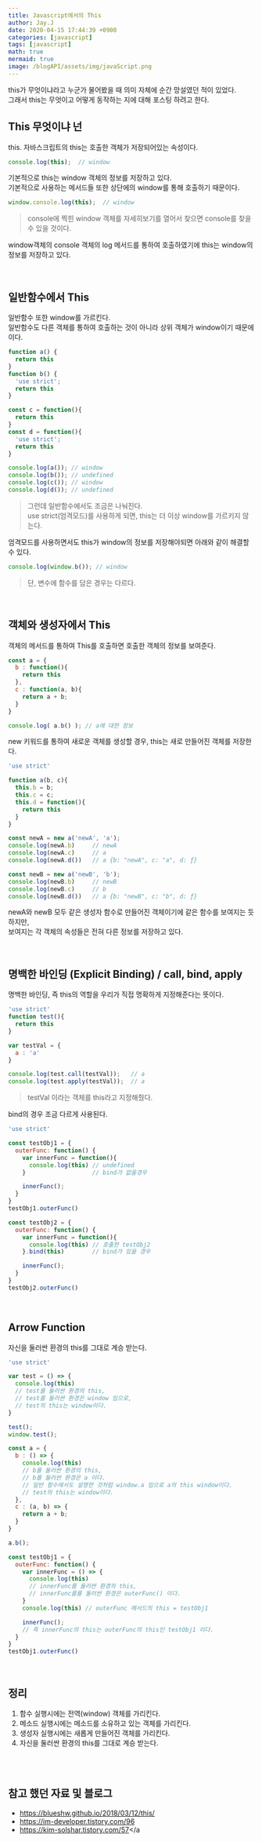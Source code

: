 ```yaml
---
title: Javascript에서의 This
author: Jay.J
date: 2020-04-15 17:44:39 +0900
categories: [javascript]
tags: [javascript]
math: true
mermaid: true
image: /blogAPI/assets/img/javaScript.png
---
```


this가 무엇이냐라고 누군가 물어봤을 때 의미 자체에 순간 망설였던 적이 있었다.<br>
그래서 this는 무엇이고 어떻게 동작하는 지에 대해 포스팅 하려고 한다.

## This 무엇이냐 넌
this. 자바스크립트의 this는 호출한 객체가 저장되어있는 속성이다.

```js
console.log(this);  // window
```

기본적으로 this는 window 객체의 정보를 저장하고 있다.<br>
기본적으로 사용하는 메서드들 또한 상단에의 window를 통해 호출하기 때문이다.

```js
window.console.log(this);  // window
```
> console에 찍힌 window 객체를 자세히보기를 열어서 찾으면 console를 찾을 수 있을 것이다.

window객체의 console 객체의 log 메서드를 통하여 호출하였기에 this는 window의 정보를 저장하고 있다.

<br>

## 일반함수에서 This

일반함수 또한 window를 가르킨다.<br>
일반함수도 다른 객체를 통하여 호출하는 것이 아니라 상위 객체가 window이기 때문에 이다.

```js
function a() {
  return this
}
function b() {
  'use strict';
  return this
}

const c = function(){
  return this
}
const d = function(){
  'use strict';
  return this
}

console.log(a()); // window
console.log(b()); // undefined
console.log(c()); // window
console.log(d()); // undefined
```
> 그런데 일반함수에서도 조금은 나눠진다.<br>
> use strict(엄격모드)를 사용하게 되면, this는 더 이상 window를 가르키지 않는다.

엄격모드를 사용하면서도 this가 window의 정보를 저장해야되면 아래와 같이 해결할 수 있다.

```js
console.log(window.b()); // window
```
> 단, 변수에 함수를 담은 경우는 다르다.

<br>

## 객체와 생성자에서 This

객체의 메서드를 통하여 This를 호출하면 호출한 객체의 정보를 보여준다.

```js
const a = {
  b : function(){
    return this
  },
  c : function(a, b){
    return a + b;
  }
}

console.log( a.b() ); // a에 대한 정보
```

new 키워드를 통하여 새로운 객체를 생성할 경우, this는 새로 만들어진 객체를 저장한다.

```js
'use strict'

function a(b, c){
  this.b = b;
  this.c = c;
  this.d = function(){
    return this
  }
}

const newA = new a('newA', 'a');
console.log(newA.b)     // newA
console.log(newA.c)     // a
console.log(newA.d())   // a {b: "newA", c: "a", d: ƒ}

const newB = new a('newB', 'b');
console.log(newB.b)     // newB
console.log(newB.c)     // b
console.log(newB.d())   // a {b: "newB", c: "b", d: ƒ}
```

newA와 newB 모두 같은 생성자 함수로 만들어진 객체이기에 같은 함수를 보여지는 듯 하지만,<br>
보여지는 각 객체의 속성들은 전혀 다른 정보를 저장하고 있다.<br>

<br>

## 명백한 바인딩 (Explicit Binding) / call, bind, apply

명백한 바인딩, 즉 this의 역할을 우리가 직접 명확하게 지정해준다는 뜻이다.<br>

```js
'use strict'
function test(){
  return this
}

var testVal = {
  a : 'a'
}

console.log(test.call(testVal));   // a
console.log(test.apply(testVal));  // a
```
> testVal 이라는 객체를 this라고 지정해줬다.

bind의 경우 조금 다르게 사용된다.

```js
'use strict'

const testObj1 = {
  outerFunc: function() {
    var innerFunc = function(){
      console.log(this) // undefined
    }                   // bind가 없을경우

    innerFunc();
  }
}
testObj1.outerFunc()

const testObj2 = {
  outerFunc: function() {
    var innerFunc = function(){
      console.log(this) // 호출한 testObj2
    }.bind(this)        // bind가 있을 경우

    innerFunc();
  }
}
testObj2.outerFunc()
```


<br>

## Arrow Function

자신을 둘러싼 환경의 this를 그대로 계승 받는다.

```js
'use strict'

var test = () => {
  console.log(this)
  // test를 둘러싼 환경의 this,
  // test를 둘러싼 환경은 window 임으로,
  // test의 this는 window이다.
}

test();
window.test();

const a = {
  b : () => {
    console.log(this)
    // b를 둘러싼 환경의 this,
    // b를 둘러싼 환경은 a 이다.
    // 일반 함수에서도 설명한 것처럼 window.a 임으로 a의 this window이다.
    // test의 this는 window이다.
  },
  c : (a, b) => {
    return a + b;
  }
}

a.b();

const testObj1 = {
  outerFunc: function() {
    var innerFunc = () => {
      console.log(this)
      // innerFunc를 둘러싼 환경의 this,
      // innerFunc를를 둘러싼 환경은 outerFunc() 이다.
    }
    console.log(this) // outerFunc 메서드의 this = testObj1

    innerFunc();
    // 즉 innerFunc의 this는 outerFunc의 this인 testObj1 이다.
  }
}
testObj1.outerFunc()
```

<br>

## 정리

1. 함수 실행시에는 전역(window) 객체를 가리킨다.
2. 메소드 실행시에는 메소드를 소유하고 있는 객체를 가리킨다.
3. 생성자 실행시에는 새롭게 만들어진 객체를 가리킨다.
4. 자신을 둘러싼 환경의 this를 그대로 계승 받는다.

<br>
<br>

## 참고 했던 자료 및 블로그
- <a href="https://blueshw.github.io/2018/03/12/this/">https://blueshw.github.io/2018/03/12/this/</a>
- <a href="https://im-developer.tistory.com/96">https://im-developer.tistory.com/96</a>
- <a href="https://kim-solshar.tistory.com/57">https://kim-solshar.tistory.com/57</a

